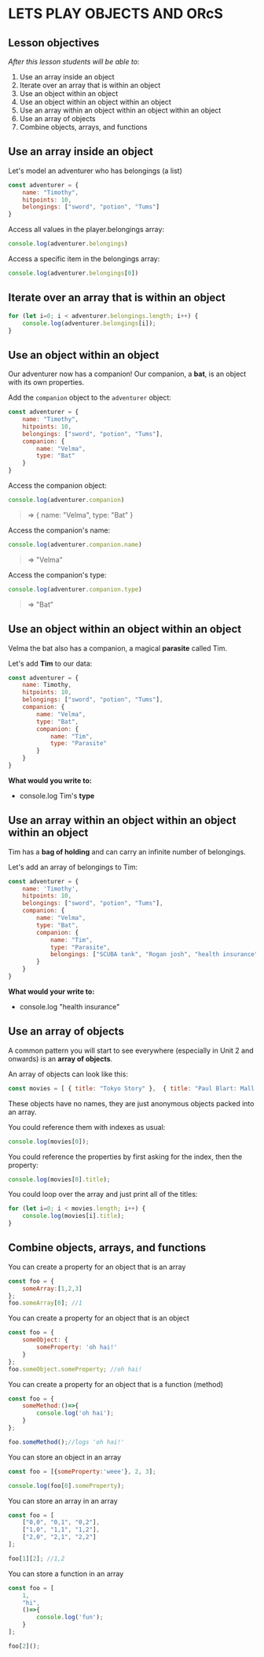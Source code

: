 # LETS PLAY OBJECTS AND ORcS

## Lesson objectives

_After this lesson students will be able to:_

1. Use an array inside an object
1. Iterate over an array that is within an object
1. Use an object within an object
1. Use an object within an object within an object
1. Use an array within an object within an object within an object
1. Use an array of objects
1. Combine objects, arrays, and functions

## Use an array inside an object

Let's model an adventurer who has belongings (a list)

```javascript
const adventurer = {
	name: "Timothy",
	hitpoints: 10,
	belongings: ["sword", "potion", "Tums"]
}
```

Access all values in the player.belongings array:

```javascript
console.log(adventurer.belongings)
```

Access a specific item in the belongings array:

```javascript
console.log(adventurer.belongings[0])
```

## Iterate over an array that is within an object

```javascript
for (let i=0; i < adventurer.belongings.length; i++) {
	console.log(adventurer.belongings[i]);
}
```

## Use an object within an object

Our adventurer now has a companion! Our companion, a **bat**, is an object with its own properties.

Add the `companion` object to the `adventurer` object:

```javascript
const adventurer = {
	name: "Timothy",
	hitpoints: 10,
	belongings: ["sword", "potion", "Tums"],
	companion: {
		name: "Velma",
		type: "Bat"
	}
}
```

Access the companion object:

```javascript
console.log(adventurer.companion)
```

> => { name: "Velma", type: "Bat" }

Access the companion's name:

```javascript
console.log(adventurer.companion.name)
```

> => "Velma"

Access the companion's type:

```javascript
console.log(adventurer.companion.type)
```

> => "Bat"

## Use an object within an object within an object

Velma the bat also has a companion, a magical **parasite** called Tim.

Let's add **Tim** to our data:

```javascript
const adventurer = {
	name: Timothy,
	hitpoints: 10,
	belongings: ["sword", "potion", "Tums"],
	companion: {
		name: "Velma",
		type: "Bat",
		companion: {
			name: "Tim",
			type: "Parasite"
		}  
	}
}
```

**What would you write to:**

* console.log Tim's **type**

## Use an array within an object within an object within an object

Tim has a **bag of holding** and can carry an infinite number of belongings.

Let's add an array of belongings to Tim:

```javascript
const adventurer = {
	name: 'Timothy',
	hitpoints: 10,
	belongings: ["sword", "potion", "Tums"],
	companion: {
		name: "Velma",
		type: "Bat",
		companion: {
			name: "Tim",
			type: "Parasite",
			belongings: ["SCUBA tank", "Rogan josh", "health insurance"]
		}  
	}
}
```

**What would your write to:**

* console.log "health insurance"

## Use an array of objects

A common pattern you will start to see everywhere (especially in Unit 2 and onwards) is an **array of objects**.

An array of objects can look like this:

```javascript
const movies = [ { title: "Tokyo Story" },  { title: "Paul Blart: Mall Cop" }, { title: "L'Avventura" } ];
```

These objects have no names, they are just anonymous objects packed into an array.

You could reference them with indexes as usual:

```javascript
console.log(movies[0]);
```

You could reference the properties by first asking for the index, then the property:

```javascript
console.log(movies[0].title);
```

You could loop over the array and just print all of the titles:

```javascript
for (let i=0; i < movies.length; i++) {
	console.log(movies[i].title);
}
```

## Combine objects, arrays, and functions

You can create a property for an object that is an array

```javascript
const foo = {
    someArray:[1,2,3]
};
foo.someArray[0]; //1
```
You can create a property for an object that is an object

```javascript
const foo = {
    someObject: {
        someProperty: 'oh hai!'
    }
};
foo.someObject.someProperty; //oh hai!
```

You can create a property for an object that is a function (method)

```javascript
const foo = {
    someMethod:()=>{
        console.log('oh hai');
    }
};

foo.someMethod();//logs 'oh hai!'
```

You can store an object in an array

```javascript
const foo = [{someProperty:'weee'}, 2, 3];

console.log(foo[0].someProperty);
```

You can store an array in an array

```javascript
const foo = [
    ["0,0", "0,1", "0,2"],
    ["1,0", "1,1", "1,2"],
    ["2,0", "2,1", "2,2"]
];

foo[1][2]; //1,2
```

You can store a function in an array

```javascript
const foo = [
    1,
    "hi",
    ()=>{
        console.log('fun');
    }
];

foo[2]();
```


